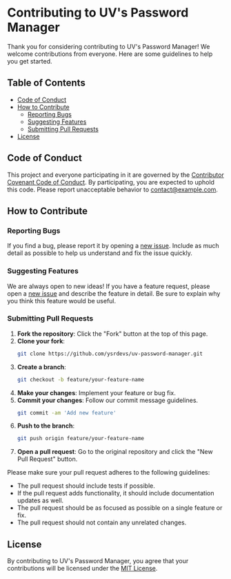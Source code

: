 # Contributing to UV's Password Manager

Thank you for considering contributing to UV's Password Manager! We welcome contributions from everyone. Here are some guidelines to help you get started.

## Table of Contents

- [Code of Conduct](#code-of-conduct)
- [How to Contribute](#how-to-contribute)
  - [Reporting Bugs](#reporting-bugs)
  - [Suggesting Features](#suggesting-features)
  - [Submitting Pull Requests](#submitting-pull-requests)
- [License](#license)

## Code of Conduct

This project and everyone participating in it are governed by the [Contributor Covenant Code of Conduct](CODE_OF_CONDUCT.md). By participating, you are expected to uphold this code. Please report unacceptable behavior to [contact@example.com](mailto:contact@example.com).

## How to Contribute

### Reporting Bugs

If you find a bug, please report it by opening a [new issue](https://github.com/yourusername/yourrepository/issues). Include as much detail as possible to help us understand and fix the issue quickly.

### Suggesting Features

We are always open to new ideas! If you have a feature request, please open a [new issue](https://github.com/yourusername/yourrepository/issues) and describe the feature in detail. Be sure to explain why you think this feature would be useful.

### Submitting Pull Requests

1. **Fork the repository**: Click the "Fork" button at the top of this page.
2. **Clone your fork**: 
    ```sh
    git clone https://github.com/ysrdevs/uv-password-manager.git
    ```
3. **Create a branch**: 
    ```sh
    git checkout -b feature/your-feature-name
    ```
4. **Make your changes**: Implement your feature or bug fix.
5. **Commit your changes**: Follow our commit message guidelines.
    ```sh
    git commit -am 'Add new feature'
    ```
6. **Push to the branch**:
    ```sh
    git push origin feature/your-feature-name
    ```
7. **Open a pull request**: Go to the original repository and click the "New Pull Request" button.

Please make sure your pull request adheres to the following guidelines:

- The pull request should include tests if possible.
- If the pull request adds functionality, it should include documentation updates as well.
- The pull request should be as focused as possible on a single feature or fix.
- The pull request should not contain any unrelated changes.

## License

By contributing to UV's Password Manager, you agree that your contributions will be licensed under the [MIT License](LICENSE).
